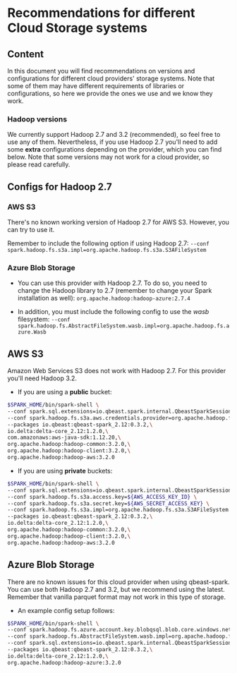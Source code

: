 # Recommendations for different Cloud Storage systems

## Content
In this document you will find recommendations on versions and configurations for different cloud providers' storage systems.
Note that some of them may have different requirements of libraries or configurations, so here we provide the ones
we use and we know they work.

### Hadoop versions
We currently support Hadoop 2.7 and 3.2 (recommended), so feel free to use any of them.
Nevertheless, if you use Hadoop 2.7 you'll need to add some **extra** configurations depending on the provider, which you can find below.
Note that some versions may not work for a cloud provider, so please read carefully.

## Configs for Hadoop 2.7

### AWS S3

There's no known working version of Hadoop 2.7 for AWS S3. However, you can try to use it.

Remember to include the following option if using Hadoop 2.7:
``` --conf spark.hadoop.fs.s3a.impl=org.apache.hadoop.fs.s3a.S3AFileSystem ```

### Azure Blob Storage

- You can use this provider with Hadoop 2.7. To do so, you need to change the Hadoop library to 2.7 (remember to change your Spark installation as well):
``` org.apache.hadoop:hadoop-azure:2.7.4 ```
 
- In addition, you must include the following config to use the _wasb_ filesystem:
``` --conf spark.hadoop.fs.AbstractFileSystem.wasb.impl=org.apache.hadoop.fs.azure.Wasb ```


## AWS S3
Amazon Web Services S3 does not work with Hadoop 2.7. For this provider you'll need Hadoop 3.2.

- If you are using a **public** bucket:
```bash
$SPARK_HOME/bin/spark-shell \
--conf spark.sql.extensions=io.qbeast.spark.internal.QbeastSparkSessionExtension \
--conf spark.hadoop.fs.s3a.aws.credentials.provider=org.apache.hadoop.fs.s3a.AnonymousAWSCredentialsProvider \
--packages io.qbeast:qbeast-spark_2.12:0.3.2,\
io.delta:delta-core_2.12:1.2.0,\
com.amazonaws:aws-java-sdk:1.12.20,\
org.apache.hadoop:hadoop-common:3.2.0,\
org.apache.hadoop:hadoop-client:3.2.0,\
org.apache.hadoop:hadoop-aws:3.2.0
```
- If you are using **private** buckets:
```bash
$SPARK_HOME/bin/spark-shell \
--conf spark.sql.extensions=io.qbeast.spark.internal.QbeastSparkSessionExtension \
--conf spark.hadoop.fs.s3a.access.key=${AWS_ACCESS_KEY_ID} \
--conf spark.hadoop.fs.s3a.secret.key=${AWS_SECRET_ACCESS_KEY} \
--conf spark.hadoop.fs.s3a.impl=org.apache.hadoop.fs.s3a.S3AFileSystem \
--packages io.qbeast:qbeast-spark_2.12:0.3.2,\
io.delta:delta-core_2.12:1.2.0,\
org.apache.hadoop:hadoop-common:3.2.0,\
org.apache.hadoop:hadoop-client:3.2.0,\
org.apache.hadoop:hadoop-aws:3.2.0
```

## Azure Blob Storage
There are no known issues for this cloud provider when using qbeast-spark. You can use both Hadoop 2.7 and 3.2, but we
recommend using the latest. Remember that vanilla parquet format may not work in this type of storage.

- An example config setup follows:
```bash
$SPARK_HOME/bin/spark-shell \
--conf spark.hadoop.fs.azure.account.key.blobqsql.blob.core.windows.net="${AZURE_BLOB_STORAGE_KEY}" \
--conf spark.hadoop.fs.AbstractFileSystem.wasb.impl=org.apache.hadoop.fs.azure.Wasb \
--conf spark.sql.extensions=io.qbeast.spark.internal.QbeastSparkSessionExtension \
--packages io.qbeast:qbeast-spark_2.12:0.3.2,\
io.delta:delta-core_2.12:1.2.0,\
org.apache.hadoop:hadoop-azure:3.2.0
```
